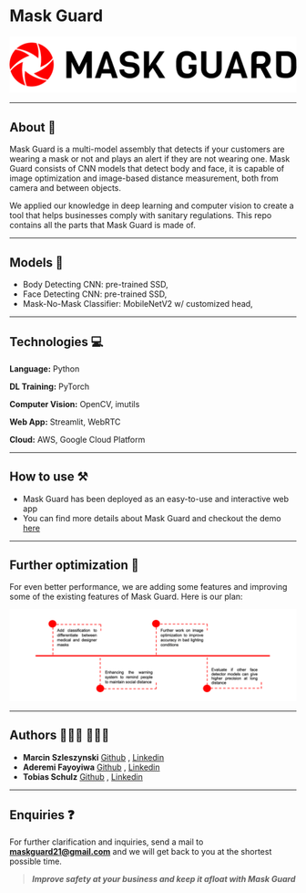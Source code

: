 # Mask Guard

![Logo](https://github.com/Tobias-GH-Schulz/mask-detector/blob/main/app/images/logo_large.png "Logo") 

---

## About 📝
Mask Guard is a multi-model assembly that detects if your customers are wearing a mask or not and plays an alert if they are not wearing one. Mask Guard consists of CNN models that detect body and face, it is capable of image optimization and image-based distance measurement, both from camera and between objects. 

We applied our knowledge in deep learning and computer vision to create a tool that helps businesses comply with sanitary regulations. This repo contains all the parts that Mask Guard is made of.

---

## Models 🤖
- Body Detecting CNN: pre-trained SSD,
- Face Detecting CNN: pre-trained SSD,
- Mask-No-Mask Classifier: MobileNetV2 w/ customized head,

---

## Technologies 💻

__Language:__ Python 

__DL Training:__ PyTorch

__Computer Vision:__ OpenCV, imutils

__Web App:__ Streamlit, WebRTC 

__Cloud:__ AWS, Google Cloud Platform


---

## How to use ⚒
- Mask Guard has been deployed as an easy-to-use and interactive web app  
- You can find more details about Mask Guard and checkout the demo [here](https://mask-deploy.ue.r.appspot.com/)

---

## Further optimization 🚧
For even better performance, we are adding some features and improving some of the existing features of Mask Guard. Here is our plan:

![Road map](https://github.com/Tobias-GH-Schulz/mask-detector/blob/main/app/images/timeline.png "Road map") 

---

## Authors 👨🏾‍💻 👩🏾‍💻
- **Marcin Szleszynski** [Github](https://github.com/martinezpl) , [Linkedin](https://www.linkedin.com/in/marcin-szleszynski-560b021bb/)
- **Aderemi Fayoyiwa** [Github](https://github.com/AderemiF) , [Linkedin](https://www.linkedin.com/in/aderemi-fayoyiwa/)
- **Tobias Schulz** [Github](https://github.com/Tobias-GH-Schulz) , [Linkedin](https://www.linkedin.com/in/tobias-schulz-77b09691/)

---

## Enquiries ❓
For further clarification and inquiries, send a mail to **maskguard21@gmail.com** and we will get back to you at the shortest possible time.


>_**Improve safety at your business and keep it afloat with Mask Guard**_
